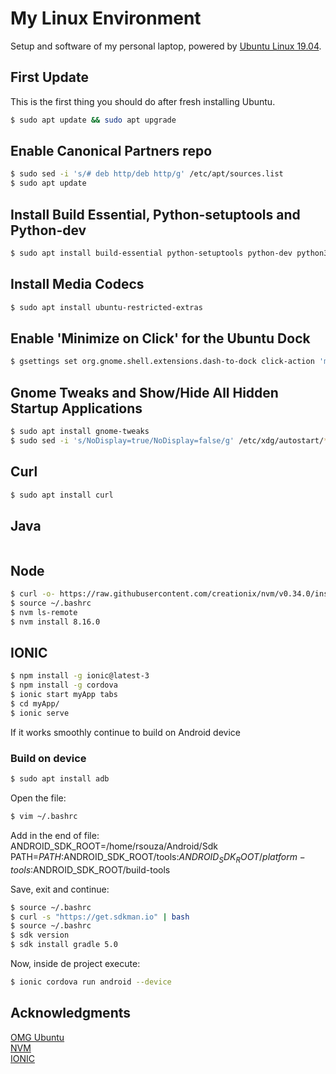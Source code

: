# My Linux Environment  

Setup and software of my personal laptop, powered by [Ubuntu Linux 19.04](http://releases.ubuntu.com/19.04/ubuntu-19.04-desktop-amd64.iso).  

## First Update

This is the first thing you should do after fresh installing Ubuntu.

```bash
$ sudo apt update && sudo apt upgrade
```

## Enable Canonical Partners repo

```bash
$ sudo sed -i 's/# deb http/deb http/g' /etc/apt/sources.list
$ sudo apt update
```

## Install Build Essential, Python-setuptools and Python-dev

```bash
$ sudo apt install build-essential python-setuptools python-dev python3-distutils
```

## Install Media Codecs

```bash
$ sudo apt install ubuntu-restricted-extras
```

## Enable 'Minimize on Click' for the Ubuntu Dock

```bash
$ gsettings set org.gnome.shell.extensions.dash-to-dock click-action 'minimize'
```

## Gnome Tweaks and Show/Hide All Hidden Startup Applications

```bash
$ sudo apt install gnome-tweaks
$ sudo sed -i 's/NoDisplay=true/NoDisplay=false/g' /etc/xdg/autostart/*.desktop
```
## Curl

```bash
$ sudo apt install curl
```

## Java  

```bash

```

## Node  

```bash
$ curl -o- https://raw.githubusercontent.com/creationix/nvm/v0.34.0/install.sh | bash
$ source ~/.bashrc
$ nvm ls-remote
$ nvm install 8.16.0
```  

## IONIC

```bash 
$ npm install -g ionic@latest-3
$ npm install -g cordova
$ ionic start myApp tabs
$ cd myApp/
$ ionic serve
```  
If it works smoothly continue to build on Android device

### Build on device

```bash 
$ sudo apt install adb
```  
Open the file:

```bash 
$ vim ~/.bashrc
```  
Add in the end of file:  
ANDROID_SDK_ROOT=/home/rsouza/Android/Sdk  
PATH=${PATH}:$ANDROID_SDK_ROOT/tools:$ANDROID_SDK_ROOT/platform-tools:$ANDROID_SDK_ROOT/build-tools

Save, exit and continue:

```bash 
$ source ~/.bashrc
$ curl -s "https://get.sdkman.io" | bash
$ source ~/.bashrc
$ sdk version
$ sdk install gradle 5.0
```  

Now, inside de project execute:

```bash 
$ ionic cordova run android --device
```  

## Acknowledgments

[OMG Ubuntu](https://www.omgubuntu.co.uk/2018/04/things-to-do-after-installing-ubuntu-18-04)  
[NVM](https://github.com/creationix/nvm)  
[IONIC](https://ionicframework.com/docs/intro/installation/)
 

